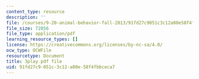 ```yaml
---
content_type: resource
description: ''
file: /courses/9-20-animal-behavior-fall-2013/91fd27c9051c3c12a00e58f4fbbceca7_472243.pdf
file_size: 72856
file_type: application/pdf
learning_resource_types: []
license: https://creativecommons.org/licenses/by-nc-sa/4.0/
ocw_type: OCWFile
resourcetype: Document
title: 3play pdf file
uid: 91fd27c9-051c-3c12-a00e-58f4fbbceca7
---
```

